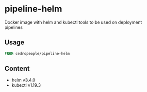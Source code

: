 # pipeline-helm
Docker image with helm and kubectl tools to be used on deployment pipelines

## Usage
```Dockerfile
FROM cedropeople/pipeline-helm
```

## Content
- helm v3.4.0
- kubectl v1.19.3
